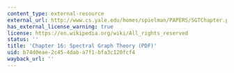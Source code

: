 ```yaml
---
content_type: external-resource
external_url: http://www.cs.yale.edu/homes/spielman/PAPERS/SGTChapter.pdf
has_external_license_warning: true
license: https://en.wikipedia.org/wiki/All_rights_reserved
status: ''
title: 'Chapter 16: Spectral Graph Theory (PDF)'
uid: b74d0eae-2c45-4dab-a7f1-bfa3c120fcf4
wayback_url: ''
---
```

